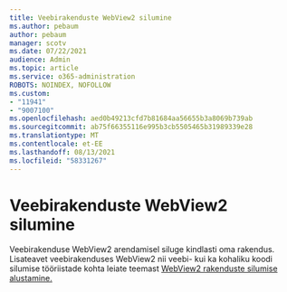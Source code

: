 ```yaml
---
title: Veebirakenduste WebView2 silumine
ms.author: pebaum
author: pebaum
manager: scotv
ms.date: 07/22/2021
audience: Admin
ms.topic: article
ms.service: o365-administration
ROBOTS: NOINDEX, NOFOLLOW
ms.custom:
- "11941"
- "9007100"
ms.openlocfilehash: aed0b49213cfd7b81684aa56655b3a8069b739ab
ms.sourcegitcommit: ab75f66355116e995b3cb5505465b31989339e28
ms.translationtype: MT
ms.contentlocale: et-EE
ms.lasthandoff: 08/13/2021
ms.locfileid: "58331267"
---
```

# <a name="debug-webview2-apps"></a>Veebirakenduste WebView2 silumine

Veebirakenduse WebView2 arendamisel siluge kindlasti oma rakendus. Lisateavet veebirakenduses WebView2 nii veebi- kui ka kohaliku koodi silumise tööriistade kohta leiate teemast [WebView2 rakenduste silumise alustamine.](https://docs.microsoft.com/microsoft-edge/webview2/how-to/debug)